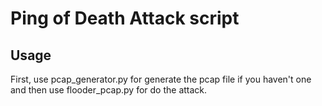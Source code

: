 # Ping of Death Attack script

## Usage

First, use pcap_generator.py for generate the pcap file if you haven't one and then use flooder_pcap.py for do the attack.
